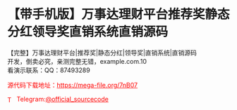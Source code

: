 # 【带手机版】万事达理财平台推荐奖静态分红领导奖直销系统直销源码

【完整】万事达理财平台|推荐奖|静态分红|领导奖|直销系统|直销源码<br>开发，倒卖必究，亲测完整无错，example.com.10<br>看演示联系：QQ：87493289<br>


<p style="color: red;">源代码下载地址：<a href="https://mega-file.org/7nB07" style="color: red;">https://mega-file.org/7nB07</a></p><p style="color: red;"><img src="https://cdn-icons-png.flaticon.com/512/2111/2111646.png" alt="Telegram Icon" style="width: 16px; vertical-align: middle; margin-right: 5px;">Telegram:<a href="https://t.me/official_sourcecode" style="color: red;">@official_sourcecode</a></p>